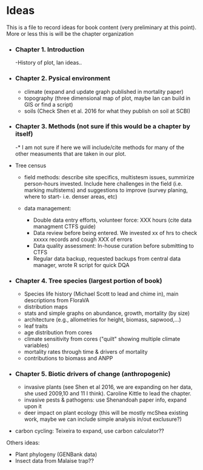 # Ideas

This is a file to record ideas for book content (very preliminary at this point). 
More or less this is will be the chapter organization

- ### Chapter 1. Introduction
  -History of plot, Ian ideas..
  
- ### Chapter 2. Pysical environment
  - climate (expand and update graph published in mortality paper)
  - topography (three dimensional map of plot, maybe Ian can build in GIS or find a script)
  - soils (Check Shen et al. 2016 for what they publish on soil at SCBI)

- ### Chapter 3. Methods (not sure if this would be a chapter by itself)
  -* I am not sure if here we will include/cite methods for many of the other measuments that are taken in our plot.
  
- Tree census
  - field methods: describe site specifics, multistesm issues, summirize person-hours invested. Include here challenges in the field (i.e. marking multistems) and suggestions to improve (survey planing, where to start- i.e. denser areas, etc)
  
  - data management:
      - Double data entry efforts, volunteer force: XXX hours (cite data managment CTFS guide)
      - Data review before being entered. We invested xx of hrs to check xxxxx records and cough XXX of errors
      - Data quality assessment: In-house curation before submitting to CTFS
      - Regular data backup, requested backups from central data manager, wrote R script for quick DQA 
 

- ### Chapter 4. Tree species (largest portion of book)
  - Species life history (Michael Scott to lead and chime in), main descriptions from FloraVA
  - distribution maps
  - stats and simple graphs on abundance, growth, mortality (by size)
  - architecture (e.g., allometries for height, biomass, sapwood,...)
  - leaf traits
  - age distribution from cores
  - climate sensitivity from cores ("quilt" showing multiple climate variables)
  - mortality rates through time & drivers of mortality
  - contributions to biomass and ANPP

- ### Chapter 5. Biotic drivers of change (anthropogenic)
  - invasive plants (see Shen et al 2016, we are expanding on her data, she used 2009,10 and 11 I think). Caroline Kittle to lead the chapter.
  - invasive pests & pathogens: use Shenandoah paper info, expand upon it
  - deer impact on plant ecology (this will be mostly mcShea existing work, maybe we can include simple analysis in/out exclusure?)
- carbon cycling: Teixeira to expand, use carbon calculator??

Others ideas:
- Plant phylogeny (GENBank data)
- Insect data from Malaise trap??

